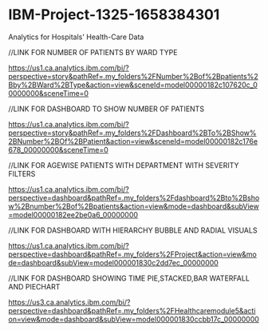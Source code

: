 # IBM-Project-1325-1658384301
Analytics for Hospitals' Health-Care Data


//LINK FOR NUMBER OF PATIENTS BY WARD TYPE

  https://us1.ca.analytics.ibm.com/bi/?perspective=story&pathRef=.my_folders%2FNumber%2Bof%2Bpatients%2Bby%2BWard%2BType&action=view&sceneId=model00000182c107620c_00000000&sceneTime=0
  
 //LINK FOR DASHBOARD TO SHOW NUMBER OF PATIENTS
 
  https://us1.ca.analytics.ibm.com/bi/?perspective=story&pathRef=.my_folders%2FDashboard%2BTo%2BShow%2BNumber%2BOf%2BPatient&action=view&sceneId=model00000182c176e678_00000000&sceneTime=0
 
 //LINK FOR AGEWISE PATIENTS WITH DEPARTMENT WITH SEVERITY FILTERS
 
  https://us1.ca.analytics.ibm.com/bi/?perspective=dashboard&pathRef=.my_folders%2Fdashboard%2Bto%2Bshow%2Bnumber%2Bof%2Bpatients&action=view&mode=dashboard&subView=model00000182ee2be0a6_00000000

//LINK FOR DASHBOARD WITH HIERARCHY BUBBLE AND RADIAL VISUALS

  https://us1.ca.analytics.ibm.com/bi/?perspective=dashboard&pathRef=.my_folders%2FProject&action=view&mode=dashboard&subView=model000001830c2dd7ec_00000000

//LINK FOR DASHBOARD SHOWING TIME PIE,STACKED,BAR WATERFALL AND PIECHART

  https://us3.ca.analytics.ibm.com/bi/?perspective=dashboard&pathRef=.my_folders%2FHealthcaremodule5&action=view&mode=dashboard&subView=model000001830ccbb17c_00000000
